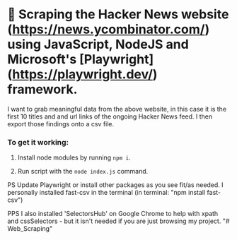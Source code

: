 # 🐺 Scraping the Hacker News website (https://news.ycombinator.com/) using JavaScript, NodeJS and Microsoft's [Playwright] (https://playwright.dev/) framework.

I want to grab meaningful data from the above website, in this case it is the first 10 titles and and url links of the ongoing Hacker News feed. 
I then export those findings onto a csv file.

### To get it working: 

1. Install node modules by running `npm i`.

2. Run script with the `node index.js` command.

PS Update Playwright or install other packages as you see fit/as needed. 
I personally installed fast-csv in the terminal (in terminal: "npm install fast-csv")

PPS I also installed 'SelectorsHub' on Google Chrome to help with xpath and cssSelectors - but it isn't needed if you are just browsing my project.
"# Web_Scraping" 
